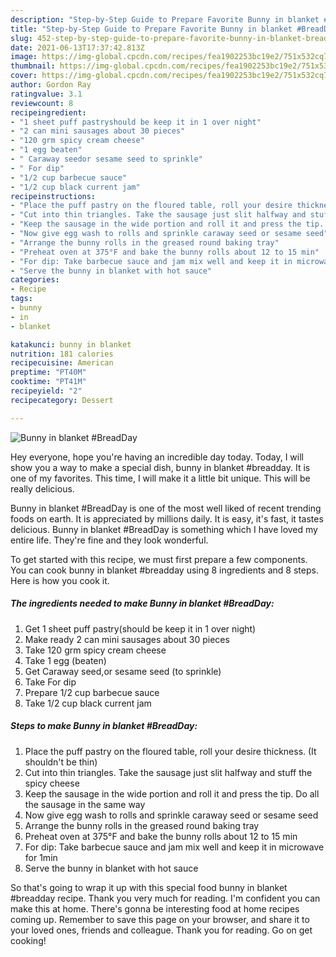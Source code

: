 ```yaml
---
description: "Step-by-Step Guide to Prepare Favorite Bunny in blanket #BreadDay"
title: "Step-by-Step Guide to Prepare Favorite Bunny in blanket #BreadDay"
slug: 452-step-by-step-guide-to-prepare-favorite-bunny-in-blanket-breadday
date: 2021-06-13T17:37:42.813Z
image: https://img-global.cpcdn.com/recipes/fea1902253bc19e2/751x532cq70/bunny-in-blanket-breadday-recipe-main-photo.jpg
thumbnail: https://img-global.cpcdn.com/recipes/fea1902253bc19e2/751x532cq70/bunny-in-blanket-breadday-recipe-main-photo.jpg
cover: https://img-global.cpcdn.com/recipes/fea1902253bc19e2/751x532cq70/bunny-in-blanket-breadday-recipe-main-photo.jpg
author: Gordon Ray
ratingvalue: 3.1
reviewcount: 8
recipeingredient:
- "1 sheet puff pastryshould be keep it in 1 over night"
- "2 can mini sausages about 30 pieces"
- "120 grm spicy cream cheese"
- "1 egg beaten"
- " Caraway seedor sesame seed to sprinkle"
- " For dip"
- "1/2 cup barbecue sauce"
- "1/2 cup black current jam"
recipeinstructions:
- "Place the puff pastry on the floured table, roll your desire thickness. (It shouldn&#39;t be thin)"
- "Cut into thin triangles. Take the sausage just slit halfway and stuff the spicy cheese"
- "Keep the sausage in the wide portion and roll it and press the tip. Do all the sausage in the same way"
- "Now give egg wash to rolls and sprinkle caraway seed or sesame seed"
- "Arrange the bunny rolls in the greased round baking tray"
- "Preheat oven at 375°F and bake the bunny rolls about 12 to 15 min"
- "For dip: Take barbecue sauce and jam mix well and keep it in microwave for 1min"
- "Serve the bunny in blanket with hot sauce"
categories:
- Recipe
tags:
- bunny
- in
- blanket

katakunci: bunny in blanket 
nutrition: 181 calories
recipecuisine: American
preptime: "PT40M"
cooktime: "PT41M"
recipeyield: "2"
recipecategory: Dessert

---
```



![Bunny in blanket #BreadDay](https://img-global.cpcdn.com/recipes/fea1902253bc19e2/751x532cq70/bunny-in-blanket-breadday-recipe-main-photo.jpg)

Hey everyone, hope you're having an incredible day today. Today, I will show you a way to make a special dish, bunny in blanket #breadday. It is one of my favorites. This time, I will make it a little bit unique. This will be really delicious.



Bunny in blanket #BreadDay is one of the most well liked of recent trending foods on earth. It is appreciated by millions daily. It is easy, it's fast, it tastes delicious. Bunny in blanket #BreadDay is something which I have loved my entire life. They're fine and they look wonderful.


To get started with this recipe, we must first prepare a few components. You can cook bunny in blanket #breadday using 8 ingredients and 8 steps. Here is how you cook it.

<!--inarticleads1-->

##### The ingredients needed to make Bunny in blanket #BreadDay:

1. Get 1 sheet puff pastry(should be keep it in 1 over night)
1. Make ready 2 can mini sausages about 30 pieces
1. Take 120 grm spicy cream cheese
1. Take 1 egg (beaten)
1. Get  Caraway seed,or sesame seed (to sprinkle)
1. Take  For dip
1. Prepare 1/2 cup barbecue sauce
1. Take 1/2 cup black current jam




<!--inarticleads2-->

##### Steps to make Bunny in blanket #BreadDay:

1. Place the puff pastry on the floured table, roll your desire thickness. (It shouldn&#39;t be thin)
1. Cut into thin triangles. Take the sausage just slit halfway and stuff the spicy cheese
1. Keep the sausage in the wide portion and roll it and press the tip. Do all the sausage in the same way
1. Now give egg wash to rolls and sprinkle caraway seed or sesame seed
1. Arrange the bunny rolls in the greased round baking tray
1. Preheat oven at 375°F and bake the bunny rolls about 12 to 15 min
1. For dip: Take barbecue sauce and jam mix well and keep it in microwave for 1min
1. Serve the bunny in blanket with hot sauce




So that's going to wrap it up with this special food bunny in blanket #breadday recipe. Thank you very much for reading. I'm confident you can make this at home. There's gonna be interesting food at home recipes coming up. Remember to save this page on your browser, and share it to your loved ones, friends and colleague. Thank you for reading. Go on get cooking!
